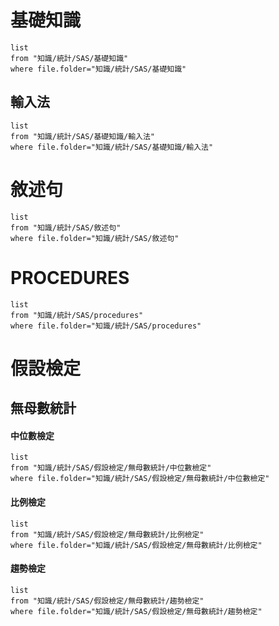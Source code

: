 # 基礎知識
``` dataview
list
from "知識/統計/SAS/基礎知識"
where file.folder="知識/統計/SAS/基礎知識"
```
## 輸入法
```dataview
list
from "知識/統計/SAS/基礎知識/輸入法"
where file.folder="知識/統計/SAS/基礎知識/輸入法"
```
# 敘述句
```dataview
list
from "知識/統計/SAS/敘述句"
where file.folder="知識/統計/SAS/敘述句"
```
# PROCEDURES
```dataview
list
from "知識/統計/SAS/procedures"
where file.folder="知識/統計/SAS/procedures"
```

# 假設檢定
## 無母數統計
#### 中位數檢定
```dataview
list
from "知識/統計/SAS/假設檢定/無母數統計/中位數檢定"
where file.folder="知識/統計/SAS/假設檢定/無母數統計/中位數檢定"
```
#### 比例檢定
```dataview
list
from "知識/統計/SAS/假設檢定/無母數統計/比例檢定"
where file.folder="知識/統計/SAS/假設檢定/無母數統計/比例檢定"
```
#### 趨勢檢定
```dataview
list
from "知識/統計/SAS/假設檢定/無母數統計/趨勢檢定"
where file.folder="知識/統計/SAS/假設檢定/無母數統計/趨勢檢定"
```
